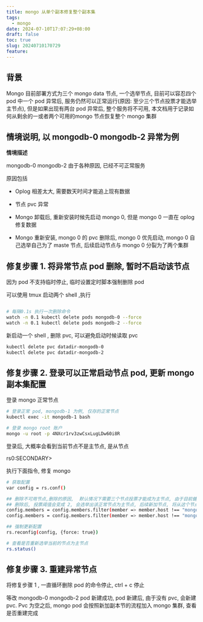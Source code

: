 ```yaml
---
title: mongo 从单个副本修复整个副本集
tags:
  - mongo
date: 2024-07-10T17:07:29+08:00
draft: false
toc: true
slug: 20240710170729
feature:
---
```

## 背景

Mongo 目前部署方式为三个 mongo data 节点, 一个选举节点, 目前可以容忍四个 pod 中一个 pod 异常后, 服务仍然可以正常运行(原因: 至少三个节点投票才能选举主节点), 但是如果出现有两台 pod 异常后, 整个服务将不可用, 本文档用于记录如何从剩余的一或者两个可用的mongo 节点恢复整个 mongo 集群

  

## 情境说明, 以 mongodb-0 mongodb-2 异常为例

**情境描述**

mongodb-0 mongodb-2 由于各种原因, 已经不可正常服务

原因包括

- Oplog 相差太大, 需要数天时间才能追上现有数据
    
- 节点 pvc 异常
    
- Mongo 卸载后, 重新安装时候先启动 mongo 0, 但是 mongo 0 一直在 oplog 修复数据
    
- Mongo 重新安装, mongo 0 的 pvc 删除后, mongo 0 优先启动, mongo 0 自己选举自己为了 maste 节点, 后续启动节点与 mongo 0 分裂为了两个集群
    

  

## 修复步骤 1. 将异常节点 pod 删除, 暂时不启动该节点

因为 pod 不支持临时停止, 临时设置定时脚本强制删除 pod

可以使用 tmux 启动两个 shell ,执行

```Bash

# 每隔0.1s 执行一次删除命令
watch -n 0.1 kubectl delete pods mongodb-0 --force
watch -n 0.1 kubectl delete pods mongodb-2 --force 
```

新启动一个 shell , 删除 pvc, 可以避免启动时候读取 pvc

```Bash
kubectl delete pvc datadir-mongodb-0
kubectl delete pvc datadir-mongodb-2
```

  

## 修复步骤 2. 登录可以正常启动节点 pod, 更新 mongo 副本集配置

登录 mongo 正常节点

```Bash
# 登录正常 pod, mongodb-1 为例, 仅存的正常节点
kubectl exec -it mongodb-1 bash

# 登录 mongo root 账户
mongo -u root -p 4NXcr1rv3zwCsxLugLDw60i8R
```

登录后, 大概率会看到当前节点不是主节点, 是从节点

rs0:SECONDARY>

  

执行下面指令, 修复 mongo

```Bash
# 获取配置
var config = rs.conf()

## 删除不可用节点,删除的原因,  默认情况下需要三个节点投票才能成为主节点, 由于目前健康节点最多是 2 个, 所需需要更新选举为主节点的投票阈值
## 删除后, 投票阈值会变成 2, 会选举出该正常节点为主节点, 后续新加节点, 将从这个节点进行同步数据
config.members = config.members.filter(member => member.host !== "mongodb-0.mongodb-headless.itdr.svc.cluster.local:27017")
config.members = config.members.filter(member => member.host !== "mongodb-2.mongodb-headless.itdr.svc.cluster.local:27017")

## 强制更新配置
rs.reconfig(config, {force: true})

# 查看是否重新选举当前的节点为主节点
rs.status()
```

## 修复步骤 3. 重建异常节点

将修复步骤 1 , 一直循环删除 pod 的命令停止, ctrl + c 停止

等改 mongodb-0 mongodb-2 pod 新建成功, pod 新建后, 由于没有 pvc, 会新建 pvc. Pvc 为空之后, mongo pod 会按照新加副本节的流程加入 mongo 集群, 查看是否重建完成
<!--more-->